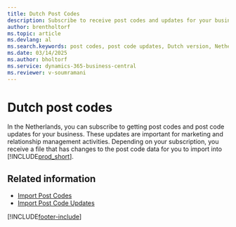 ```yaml
---
title: Dutch Post Codes
description: Subscribe to receive post codes and updates for your business. These updates are useful for marketing and relationship management activities.
author: brentholtorf
ms.topic: article
ms.devlang: al
ms.search.keywords: post codes, post code updates, Dutch version, Netherlands, marketing, receive post codes, relationship management
ms.date: 03/14/2025
ms.author: bholtorf
ms.service: dynamics-365-business-central
ms.reviewer: v-soumramani
---
```


# Dutch post codes

In the Netherlands, you can subscribe to getting post codes and post code updates for your business. These updates are important for marketing and relationship management activities. Depending on your subscription, you receive a file that has changes to the post code data for you to import into [!INCLUDE[prod_short](../../includes/prod_short.md)].  

## Related information

- [Import Post Codes](how-to-import-post-codes.md)  
- [Import Post Code Updates](how-to-import-post-code-updates.md)  

[!INCLUDE[footer-include](../../includes/footer-banner.md)]
